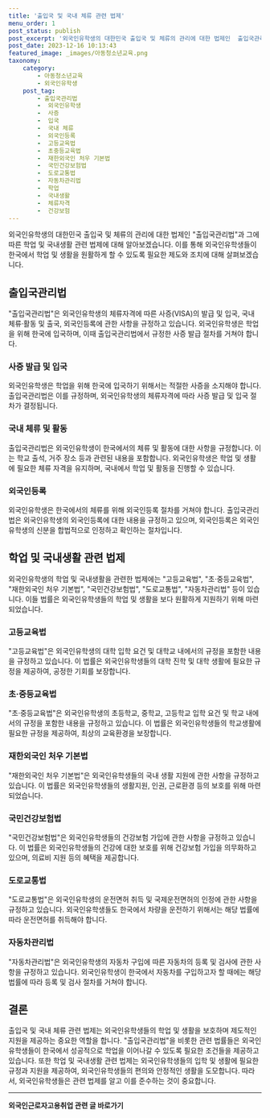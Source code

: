 ```yaml
---
title: '출입국 및 국내 체류 관련 법제'
menu_order: 1
post_status: publish
post_excerpt: '외국인유학생의 대한민국 출입국 및 체류의 관리에 대한 법제인  출입국관리법 과 그에 따른 학업 및 국내생활 관련 법제에 대해 알아보겠습니다. 이를 통해 외국인유학생들이 한국에서 학업 및 생활을 원활하게 할 수 있도록 필요한 제도와 조치에 대해 살펴보겠습니다.'
post_date: 2023-12-16 10:13:43
featured_image: _images/아동청소년교육.png
taxonomy:
    category:
        - 아동청소년교육
        - 외국인유학생
    post_tag:
        - 출입국관리법
        -  외국인유학생
        -  사증
        -  입국
        -  국내 체류
        -  외국인등록
        -  고등교육법
        -  초중등교육법
        -  재한외국인 처우 기본법
        -  국민건강보험법
        -  도로교통법
        -  자동차관리법
        -  학업
        -  국내생활
        -  체류자격
        -  건강보험
---
```



외국인유학생의 대한민국 출입국 및 체류의 관리에 대한 법제인 "출입국관리법"과 그에 따른 학업 및 국내생활 관련 법제에 대해 알아보겠습니다. 이를 통해 외국인유학생들이 한국에서 학업 및 생활을 원활하게 할 수 있도록 필요한 제도와 조치에 대해 살펴보겠습니다.

## 출입국관리법

"출입국관리법"은 외국인유학생의 체류자격에 따른 사증(VISA)의 발급 및 입국, 국내 체류·활동 및 출국, 외국인등록에 관한 사항을 규정하고 있습니다. 외국인유학생은 학업을 위해 한국에 입국하며, 이때 출입국관리법에서 규정한 사증 발급 절차를 거쳐야 합니다.

### 사증 발급 및 입국

외국인유학생은 학업을 위해 한국에 입국하기 위해서는 적절한 사증을 소지해야 합니다. 출입국관리법은 이를 규정하며, 외국인유학생의 체류자격에 따라 사증 발급 및 입국 절차가 결정됩니다.

### 국내 체류 및 활동

출입국관리법은 외국인유학생이 한국에서의 체류 및 활동에 대한 사항을 규정합니다. 이는 학교 출석, 거주 장소 등과 관련된 내용을 포함합니다. 외국인유학생은 학업 및 생활에 필요한 체류 자격을 유지하며, 국내에서 학업 및 활동을 진행할 수 있습니다.

### 외국인등록

외국인유학생은 한국에서의 체류를 위해 외국인등록 절차를 거쳐야 합니다. 출입국관리법은 외국인유학생의 외국인등록에 대한 내용을 규정하고 있으며, 외국인등록은 외국인유학생의 신분을 합법적으로 인정하고 확인하는 절차입니다.

## 학업 및 국내생활 관련 법제

외국인유학생의 학업 및 국내생활을 관련한 법제에는 "고등교육법", "초·중등교육법", "재한외국인 처우 기본법", "국민건강보험법", "도로교통법", "자동차관리법" 등이 있습니다. 이들 법률은 외국인유학생들의 학업 및 생활을 보다 원활하게 지원하기 위해 마련되었습니다.

### 고등교육법

"고등교육법"은 외국인유학생의 대학 입학 요건 및 대학교 내에서의 규정을 포함한 내용을 규정하고 있습니다. 이 법률은 외국인유학생들의 대학 진학 및 대학 생활에 필요한 규정을 제공하여, 공정한 기회를 보장합니다.

### 초·중등교육법

"초·중등교육법"은 외국인유학생의 초등학교, 중학교, 고등학교 입학 요건 및 학교 내에서의 규정을 포함한 내용을 규정하고 있습니다. 이 법률은 외국인유학생들의 학교생활에 필요한 규정을 제공하여, 최상의 교육환경을 보장합니다.

### 재한외국인 처우 기본법

"재한외국인 처우 기본법"은 외국인유학생들의 국내 생활 지원에 관한 사항을 규정하고 있습니다. 이 법률은 외국인유학생들의 생활지원, 인권, 근로환경 등의 보호를 위해 마련되었습니다.

### 국민건강보험법

"국민건강보험법"은 외국인유학생들의 건강보험 가입에 관한 사항을 규정하고 있습니다. 이 법률은 외국인유학생들의 건강에 대한 보호를 위해 건강보험 가입을 의무화하고 있으며, 의료비 지원 등의 혜택을 제공합니다.

### 도로교통법

"도로교통법"은 외국인유학생의 운전면허 취득 및 국제운전면허의 인정에 관한 사항을 규정하고 있습니다. 외국인유학생들도 한국에서 차량을 운전하기 위해서는 해당 법률에 따라 운전면허를 취득해야 합니다.

### 자동차관리법

"자동차관리법"은 외국인유학생의 자동차 구입에 따른 자동차의 등록 및 검사에 관한 사항을 규정하고 있습니다. 외국인유학생이 한국에서 자동차를 구입하고자 할 때에는 해당 법률에 따라 등록 및 검사 절차를 거쳐야 합니다.

## 결론

출입국 및 국내 체류 관련 법제는 외국인유학생들의 학업 및 생활을 보호하며 제도적인 지원을 제공하는 중요한 역할을 합니다. "출입국관리법"을 비롯한 관련 법률들은 외국인유학생들이 한국에서 성공적으로 학업을 이어나갈 수 있도록 필요한 조건들을 제공하고 있습니다. 또한 학업 및 국내생활 관련 법제는 외국인유학생들의 입학 및 생활에 필요한 규정과 지원을 제공하여, 외국인유학생들의 편의와 안정적인 생활을 도모합니다. 따라서, 외국인유학생들은 관련 법제를 알고 이를 준수하는 것이 중요합니다.
<!-- wp:separator -->
<hr class="wp-block-separator has-alpha-channel-opacity"/>
<!-- /wp:separator -->

<!-- wp:group {"backgroundColor":"base","layout":{"type":"constrained"}} -->
<div class="wp-block-group has-base-background-color has-background"><!-- wp:paragraph {"align":"center","fontSize":"medium"} -->
<p class="has-text-align-center has-large-font-size"><strong>외국인근로자고용취업 관련 글 바로가기</strong></p>
<!-- /wp:paragraph -->


<!-- wp:latest-posts
{"categories":[{"id":10884,"count":19,"description":"","link":"https://uknowlaw.com/category/%ec%99%b8%ea%b5%ad%ec%9d%b8%ea%b7%bc%eb%a1%9c%ec%9e%90%ea%b3%a0%ec%9a%a9%ec%b7%a8%ec%97%85/","name":"외국인근로자고용취업","slug":"외국인근로자고용취업","taxonomy":"category","parent":0,"meta":[],"_links":{"self":[{"href":"https://uknowlaw.com/wp-json/wp/v2/categories/10884"}],"collection":[{"href":"https://uknowlaw.com/wp-json/wp/v2/categories"}],"about":[{"href":"https://uknowlaw.com/wp-json/wp/v2/taxonomies/category"}],"wp:post_type":[{"href":"https://uknowlaw.com/wp-json/wp/v2/posts?categories=10884"}],"curies":[{"name":"wp","href":"https://api.w.org/{rel}","templated":true}]}}],"postsToShow":100,"excerptLength":28,"postLayout":"grid","columns":2,"featuredImageAlign":"left","featuredImageSizeSlug":"large","fontSize":"small"} /--></div>
<!-- /wp:group -->